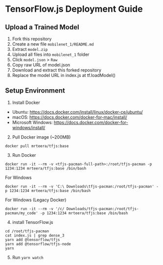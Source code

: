 # TensorFlow.js Deployment Guide
## Upload a Trained Model
1. Fork this repository
2. Create a new file `mobilenet_1/README.md`
3. Extract `model.zip`
4. Upload all files into `mobilenet_1` folder
5. Click `model.json` > `Raw`
6. Copy raw URL of model.json
7. Download and extract this forked repository
8. Replace the model URL in index.js at tf.loadModel()

## Setup Environment
1. Install Docker
 - Ubuntu: https://docs.docker.com/install/linux/docker-ce/ubuntu/
 - macOS: https://docs.docker.com/docker-for-mac/install/
 - Microsoft Windows: https://docs.docker.com/docker-for-windows/install/
2. Pull Docker image (~200MB)
```
docker pull mrteera/tfjs:base
```
3. Run Docker
```
docker run -it --rm -v <tfjs-pacman-full-path>:/root/tfjs-pacman -p 1234:1234 mrteera/tfjs:base /bin/bash
 ```
 For Windows
 ```
 docker run -it --rm -v 'C:\ Downloads\tfjs-pacman:/root/tfjs-pacman' -p 1234:1234 mrteera/tfjs:base /bin/bash
```

For Windows (Legacy Docker)
 ```
 docker run -it --rm -v '/c/ Downloads/tfjs-pacman:/root/tfjs-pacman/my_code' -p 1234:1234 mrteera/tfjs:base /bin/bash
```

4. install TensorFlow.js
```
cd /root/tfjs-pacman
cat index.js | grep dense_3
yarn add @tensorflow/tfjs
yarn add @tensorflow/tfjs-node
yarn
```
5. Run `yarn watch`
